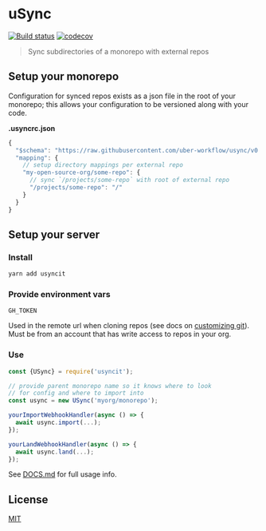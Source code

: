 # uSync

[![Build status](https://badge.buildkite.com/b261e65e2871a2025986979ef6c8ef0cccd67f7972b3371254.svg?branch=master)](https://buildkite.com/uberopensource/usync)
[![codecov](https://codecov.io/gh/uber-workflow/usync/branch/master/graph/badge.svg)](https://codecov.io/gh/uber-workflow/usync)

> Sync subdirectories of a monorepo with external repos


## Setup your monorepo

Configuration for synced repos exists as a json file in the root of your monorepo; this allows your configuration to be versioned along with your code.

**.usyncrc.json**

```js
{
  "$schema": "https://raw.githubusercontent.com/uber-workflow/usync/v0.0.1-1/schema/.usyncrc.json",
  "mapping": {
    // setup directory mappings per external repo
    "my-open-source-org/some-repo": {
      // sync `/projects/some-repo` with root of external repo
      "/projects/some-repo": "/"
    }
  }
}
```


## Setup your server

### Install

```sh
yarn add usyncit
```


### Provide environment vars

`GH_TOKEN`

Used in the remote url when cloning repos (see docs on [customizing git](DOCS.md#gitconfigureopts)). Must be from an account that has write access to repos in your org.


### Use

```js
const {USync} = require('usyncit');

// provide parent monorepo name so it knows where to look
// for config and where to import into
const usync = new USync('myorg/monorepo');

yourImportWebhookHandler(async () => {
  await usync.import(...);
});

yourLandWebhookHandler(async () => {
  await usync.land(...);
});
```

See [DOCS.md](DOCS.md) for full usage info.


## License

[MIT](LICENSE)
